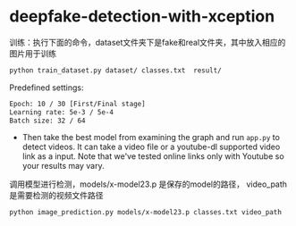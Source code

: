 # deepfake-detection-with-xception


训练：执行下面的命令，dataset文件夹下是fake和real文件夹，其中放入相应的图片用于训练
```bash
python train_dataset.py dataset/ classes.txt  result/
```

Predefined settings:
```bash
Epoch: 10 / 30 [First/Final stage]
Learning rate: 5e-3 / 5e-4
Batch size: 32 / 64
```

- Then take the best model from examining the graph and run `app.py` to detect videos. It can take a video file or a youtube-dl supported video link as a input. Note that we've tested online links only with Youtube so your results may vary.

调用模型进行检测，models/x-model23.p 是保存的model的路径， video_path是需要检测的视频文件路径
```bash
python image_prediction.py models/x-model23.p classes.txt video_path
```

